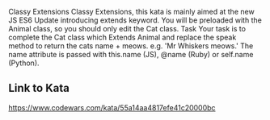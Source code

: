 Classy Extensions
Classy Extensions, this kata is mainly aimed at the new JS ES6 Update introducing extends keyword. You will be preloaded with the Animal class, so you should only edit the Cat class.
Task
Your task is to complete the Cat class which Extends Animal and replace the speak method to return the cats name + meows. e.g. 'Mr Whiskers meows.'
The name attribute is passed with this.name (JS), @name (Ruby) or self.name (Python).

## Link to Kata
https://www.codewars.com/kata/55a14aa4817efe41c20000bc